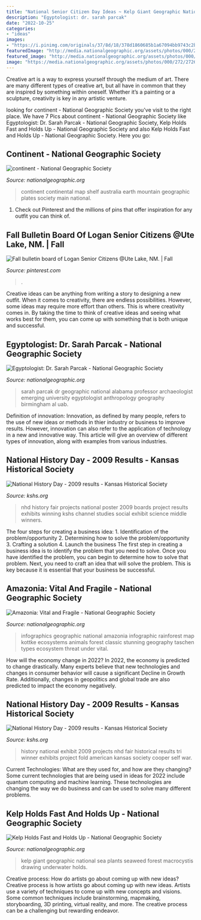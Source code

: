 ```yaml
---
title: "National Senior Citizen Day Ideas ~ Kelp Giant Geographic National Sea Plants Seaweed Forest Macrocystis Drawing Underwater Holds"
description: "Egyptologist: dr. sarah parcak"
date: "2022-10-25"
categories:
- "ideas"
images:
- "https://i.pinimg.com/originals/37/8d/18/378d1860685b1a67094bb9743c2bf0d6.jpg"
featuredImage: "http://media.nationalgeographic.org/assets/photos/000/271/27191.jpg"
featured_image: "http://media.nationalgeographic.org/assets/photos/000/271/27191.jpg"
image: "https://media.nationalgeographic.org/assets/photos/000/272/27269.jpg"
---
```



Creative art is a way to express yourself through the medium of art. There are many different types of creative art, but all have in common that they are inspired by something within oneself. Whether it’s a painting or a sculpture, creativity is key in any artistic venture.

	

		
looking for continent - National Geographic Society you've visit to the right place. We have 7 Pics about continent - National Geographic Society like Egyptologist: Dr. Sarah Parcak - National Geographic Society, Kelp Holds Fast and Holds Up - National Geographic Society and also Kelp Holds Fast and Holds Up - National Geographic Society. Here you go:
		
    
## Continent - National Geographic Society

<img loading=lazy src="http://media.nationalgeographic.org/assets/photos/000/271/27191.jpg" onerror="this.onerror=null;this.src='https://tse1.mm.bing.net/th?id=OIP.A2JGT3Xdl4A1LBULGEMTCAHaFj&amp;pid=15.1';" alt="continent - National Geographic Society">

_Source: nationalgeographic.org_

>continent continental map shelf australia earth mountain geographic plates society main national. 

	

1) Check out Pinterest and the millions of pins that offer inspiration for any outfit you can think of.

    
## Fall Bulletin Board Of Logan Senior Citizens @Ute Lake, NM. | Fall

<img loading=lazy src="https://i.pinimg.com/originals/37/8d/18/378d1860685b1a67094bb9743c2bf0d6.jpg" onerror="this.onerror=null;this.src='https://tse4.mm.bing.net/th?id=OIP.nseP2Ex6s4Bzcg9Zmmo7HQHaNK&amp;pid=15.1';" alt="Fall bulletin board of Logan Senior Citizens @Ute Lake, NM. | Fall">

_Source: pinterest.com_

>. 

	

Creative ideas can be anything from writing a story to designing a new outfit. When it comes to creativity, there are endless possibilities. However, some ideas may require more effort than others. This is where creativity comes in. By taking the time to think of creative ideas and seeing what works best for them, you can come up with something that is both unique and successful.

    
## Egyptologist: Dr. Sarah Parcak - National Geographic Society

<img loading=lazy src="https://media.nationalgeographic.org/assets/photos/000/310/31096.jpg" onerror="this.onerror=null;this.src='https://tse4.mm.bing.net/th?id=OIP.Q0lUvUulegYbcJB9TzW1xAHaFj&amp;pid=15.1';" alt="Egyptologist: Dr. Sarah Parcak - National Geographic Society">

_Source: nationalgeographic.org_

>sarah parcak dr geographic national alabama professor archaeologist emerging university egyptologist anthropology geography birmingham al uab. 

	

Definition of innovation:
Innovation, as defined by many people, refers to the use of new ideas or methods in thier industry or business to improve results. However, innovation can also refer to the application of technology in a new and innovative way. This article will give an overview of different types of innovation, along with examples from various industries.

    
## National History Day - 2009 Results - Kansas Historical Society

<img loading=lazy src="https://www.kshs.org/teachers/historyday/graphics/2009_nhd_cb/2009nhd_ks13cb.jpg" onerror="this.onerror=null;this.src='https://tse1.mm.bing.net/th?id=OIP.JaMn9Y53heJrzpsN214t-wHaLH&amp;pid=15.1';" alt="National History Day - 2009 results - Kansas Historical Society">

_Source: kshs.org_

>nhd history fair projects national poster 2009 boards project results exhibits winning kshs channel studies social exhibit science middle winners. 

	

The four steps for creating a business idea: 1. Identification of the problem/opportunity 2. Determining how to solve the problem/opportunity 3. Crafting a solution 4. Launch the business
The first step in creating a business idea is to identify the problem that you need to solve. Once you have identified the problem, you can begin to determine how to solve that problem. Next, you need to craft an idea that will solve the problem. This is key because it is essential that your business be successful.

    
## Amazonia: Vital And Fragile - National Geographic Society

<img loading=lazy src="https://media.nationalgeographic.org/assets/loupe_keyimages/amazon_key.jpg" onerror="this.onerror=null;this.src='https://tse2.mm.bing.net/th?id=OIP.mMW-5_yYmQfIS9tkf9M3dAHaEv&amp;pid=15.1';" alt="Amazonia: Vital and Fragile - National Geographic Society">

_Source: nationalgeographic.org_

>infographics geographic national amazonia infographic rainforest map kottke ecosystems animals forest classic stunning geography taschen types ecosystem threat under vital. 

	

How will the economy change in 2022?
In 2022, the economy is predicted to change drastically. Many experts believe that new technologies and changes in consumer behavior will cause a significant Decline in Growth Rate. Additionally, changes in geopolitics and global trade are also predicted to impact the economy negatively.

    
## National History Day - 2009 Results - Kansas Historical Society

<img loading=lazy src="http://www.kshs.org/teachers/historyday/graphics/2009_nhd_cb/self_cooper_exhibit_colmery_cb.jpg" onerror="this.onerror=null;this.src='https://tse2.mm.bing.net/th?id=OIP.E-sGABe9P4znA5W3odhWiQHaMf&amp;pid=15.1';" alt="National History Day - 2009 results - Kansas Historical Society">

_Source: kshs.org_

>history national exhibit 2009 projects nhd fair historical results tri winner exhibits project fold american kansas society cooper self war. 

	

Current Technologies: What are they used for, and how are they changing?
Some current technologies that are being used in ideas for 2022 include quantum computing and machine learning. These technologies are changing the way we do business and can be used to solve many different problems.

    
## Kelp Holds Fast And Holds Up - National Geographic Society

<img loading=lazy src="https://media.nationalgeographic.org/assets/photos/000/272/27269.jpg" onerror="this.onerror=null;this.src='https://tse4.mm.bing.net/th?id=OIP.fyr_pAlxlPGFOdQBhAWQoAHaJ3&amp;pid=15.1';" alt="Kelp Holds Fast and Holds Up - National Geographic Society">

_Source: nationalgeographic.org_

>kelp giant geographic national sea plants seaweed forest macrocystis drawing underwater holds. 

	

Creative process: How do artists go about coming up with new ideas?
Creative process is how artists go about coming up with new ideas. Artists use a variety of techniques to come up with new concepts and visions. Some common techniques include brainstorming, mapmaking, storyboarding, 3D printing, virtual reality, and more. The creative process can be a challenging but rewarding endeavor.

